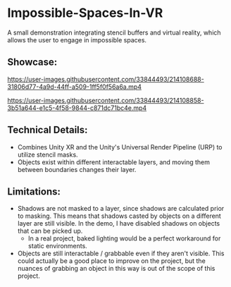 # Impossible-Spaces-In-VR
A small demonstration integrating stencil buffers and virtual reality, which allows the user to engage in impossible spaces.

## Showcase:
https://user-images.githubusercontent.com/33844493/214108688-31806d77-4a9d-44ff-a509-1ff5f0f56a6a.mp4

https://user-images.githubusercontent.com/33844493/214108858-3b51a644-e1c5-4f58-9844-c871dc71bc4e.mp4

## Technical Details:
- Combines Unity XR and the Unity's Universal Render Pipeline (URP) to utilize stencil masks.
- Objects exist within different interactable layers, and moving them between boundaries changes their layer.

## Limitations:
- Shadows are not masked to a layer, since shadows are calculated prior to masking. This means that shadows casted by objects on a different layer are still visible. In the demo, I have disabled shadows on objects that can be picked up. 
  - In a real project, baked lighting would be a perfect workaround for static environments. 
- Objects are still interactable / grabbable even if they aren't visible. This could actually be a good place to improve on the project, but the nuances of grabbing an object in this way is out of the scope of this project. 
